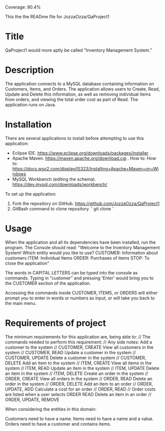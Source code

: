 Coverage: 80.4%

This the the READme file for JozzaOzza/QaProject1

# Title

QaProject1 would more aptly be called "Inventory Management System."

# Description

The application connects to a MySQL database containing information on Customers, Items, and Orders. 
The application allows users to Create, Read, Update and Delete this information, as well as removing individual items from orders, 
and viewing the total order cost as part of Read.
The application runs on Java.

# Installation

There are several applications to install before attempting to use this application:
  - Eclipse IDE. https://www.eclipse.org/downloads/packages/installer . 
  - Apache Maven. https://maven.apache.org/download.cgi . How to: How to: https://docs.wso2.com/display/IS323/Installing+Apache+Maven+on+Windows
  - MySQL Workbench (editing the schema). https://dev.mysql.com/downloads/workbench/

To set up the application:

  1. Fork the repository on GitHub. https://github.com/JozzaOzza/QaProject1
  2. GitBash command to clone repository. ' git clone <link to forked repo> '

# Usage

When the application and all its dependencies have been installed, run the program.
The Console should read: "Welcome to the Inventory Management System!
                          Which entity would you like to use?
                          CUSTOMER: Information about customers
                          ITEM: Individual Items
                          ORDER: Purchases of items
                          STOP: To close the application"
                          
The words in CAPITAL LETTERS can be typed into the console as commands.
Typing in "customer" and pressing 'Enter' would bring you to the CUSTOMER section of the application. 

Accessing the commands inside CUSTOMER, ITEMS, or ORDERS will either prompt you to enter in words or numbers as input, or will take you back to the main menu.

# Requirements of project

The minimum requirements for this application are, being able to: // The commands needed to perform this requirement: // Any side notes:
  Add a customer to the system // CUSTOMER, CREATE
  View all customers in the system // CUSTOMER, READ
  Update a customer in the system // CUSTOMER, UPDATE
  Delete a customer in the system // CUSTOMER, DELETE
  Add an item to the system // ITEM, CREATE
  View all items in the system // ITEM, READ
  Update an item in the system // ITEM, UPDATE
  Delete an item in the system // ITEM, DELETE
  Create an order in the system // ORDER, CREATE
  View all orders in the system // ORDER, READ
  Delete an order in the system // ORDER, DELETE
  Add an item to an order // ORDER, UPDATE, ADD
  Calculate a cost for an order // ORDER, READ // Order costs are listed when a user selects ORDER READ
  Delete an item in an order // ORDER, UPDATE, REMOVE
  
When considering the entities in this domain:

  Customers need to have a name.
  Items need to have a name and a value.
  Orders need to have a customer and contains items.
